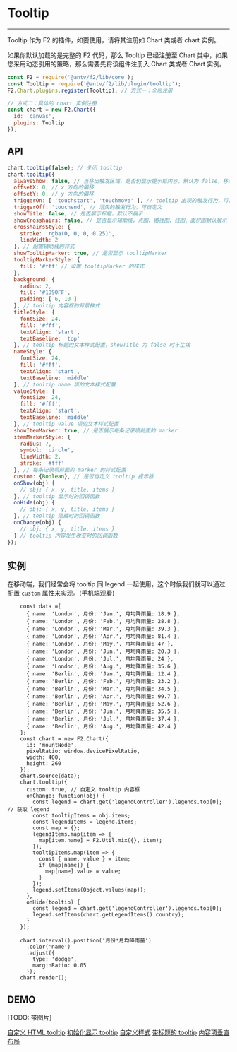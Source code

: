 <!--
index: 8
title: Tooltip 提示信息
resource:
  jsFiles:
    - ${url.f2}
-->

# Tooltip

---

Tooltip 作为 F2 的插件，如要使用，请将其注册如 Chart 类或者 chart 实例。

如果你默认加载的是完整的 F2 代码，那么 Tooltip 已经注册至 Chart 类中，如果您采用动态引用的策略，那么需要先将该组件注册入 Chart 类或者 Chart 实例。

```js
const F2 = require('@antv/f2/lib/core');
const Tooltip = require('@antv/f2/lib/plugin/tooltip');
F2.Chart.plugins.register(Tooltip); // 方式一：全局注册

// 方式二：具体的 chart 实例注册
const chart = new F2.Chart({
  id: 'canvas',
  plugins: Tooltip
});
```

## API

```js
chart.tooltip(false); // 关闭 tooltip
chart.tooltip({
  alwaysShow: false, // 当移出触发区域，是否仍显示提示框内容，默认为 false，移出触发区域 tooltip 消失，设置为 true 可以保证一直显示提示框内容
  offsetX: 0, // x 方向的偏移
  offsetY: 0, // y 方向的偏移
  triggerOn: [ 'touchstart', 'touchmove' ], // tooltip 出现的触发行为，可自定义，用法同 legend 的 triggerOn
  triggerOff: 'touchend', // 消失的触发行为，可自定义
  showTitle: false, // 是否展示标题，默认不展示
  showCrosshairs: false, // 是否显示辅助线，点图、路径图、线图、面积图默认展示
  crosshairsStyle: {
    stroke: 'rgba(0, 0, 0, 0.25)',
    lineWidth: 2
  }, // 配置辅助线的样式
  showTooltipMarker: true, // 是否显示 tooltipMarker
  tooltipMarkerStyle: {
    fill: '#fff' // 设置 tooltipMarker 的样式
  },
  background: {
    radius: 2,
    fill: '#1890FF',
    padding: [ 6, 10 ]
  }, // tooltip 内容框的背景样式
  titleStyle: {
    fontSize: 24,
    fill: '#fff',
    textAlign: 'start',
    textBaseline: 'top'
  }, // tooltip 标题的文本样式配置，showTitle 为 false 时不生效
  nameStyle: {
    fontSize: 24,
    fill: '#fff',
    textAlign: 'start',
    textBaseline: 'middle'
  }, // tooltip name 项的文本样式配置
  valueStyle: {
    fontSize: 24,
    fill: '#fff',
    textAlign: 'start',
    textBaseline: 'middle'
  }, // tooltip value 项的文本样式配置
  showItemMarker: true, // 是否展示每条记录项前面的 marker
  itemMarkerStyle: {
    radius: 7,
    symbol: 'circle',
    lineWidth: 2,
    stroke: '#fff'
  }, // 每条记录项前面的 marker 的样式配置
  custom: {Boolean}, // 是否自定义 tooltip 提示框
  onShow(obj) {
    // obj: { x, y, title, items }
  }, // tooltip 显示时的回调函数
  onHide(obj) {
    // obj: { x, y, title, items }
  }, // tooltip 隐藏时的回调函数
  onChange(obj) {
    // obj: { x, y, title, items }
  } // tooltip 内容发生改变时的回调函数
});
```

## 实例

在移动端，我们经常会将 tooltip 同 legend 一起使用，这个时候我们就可以通过配置 `custom` 属性来实现。(手机端观看)

<canvas id="mountNode"></canvas>

```js+
    const data =[
      { name: 'London', 月份: 'Jan.', 月均降雨量: 18.9 },
      { name: 'London', 月份: 'Feb.', 月均降雨量: 28.8 },
      { name: 'London', 月份: 'Mar.', 月均降雨量: 39.3 },
      { name: 'London', 月份: 'Apr.', 月均降雨量: 81.4 },
      { name: 'London', 月份: 'May.', 月均降雨量: 47 },
      { name: 'London', 月份: 'Jun.', 月均降雨量: 20.3 },
      { name: 'London', 月份: 'Jul.', 月均降雨量: 24 },
      { name: 'London', 月份: 'Aug.', 月均降雨量: 35.6 },
      { name: 'Berlin', 月份: 'Jan.', 月均降雨量: 12.4 },
      { name: 'Berlin', 月份: 'Feb.', 月均降雨量: 23.2 },
      { name: 'Berlin', 月份: 'Mar.', 月均降雨量: 34.5 },
      { name: 'Berlin', 月份: 'Apr.', 月均降雨量: 99.7 },
      { name: 'Berlin', 月份: 'May.', 月均降雨量: 52.6 },
      { name: 'Berlin', 月份: 'Jun.', 月均降雨量: 35.5 },
      { name: 'Berlin', 月份: 'Jul.', 月均降雨量: 37.4 },
      { name: 'Berlin', 月份: 'Aug.', 月均降雨量: 42.4 }
    ];
    const chart = new F2.Chart({
      id: 'mountNode',
      pixelRatio: window.devicePixelRatio,
      width: 400,
      height: 260
    });
    chart.source(data);
    chart.tooltip({
      custom: true, // 自定义 tooltip 内容框
      onChange: function(obj) {
        const legend = chart.get('legendController').legends.top[0]; // 获取 legend
        const tooltipItems = obj.items;
        const legendItems = legend.items;
        const map = {};
        legendItems.map(item => {
          map[item.name] = F2.Util.mix({}, item);
        });
        tooltipItems.map(item => {
          const { name, value } = item;
          if (map[name]) {
            map[name].value = value;
          }
        });
        legend.setItems(Object.values(map));
      },
      onHide(tooltip) {
        const legend = chart.get('legendController').legends.top[0];
        legend.setItems(chart.getLegendItems().country);
      }
    });

    chart.interval().position('月份*月均降雨量')
      .color('name')
      .adjust({
        type: 'dodge',
        marginRatio: 0.05
      });
    chart.render();
```

## DEMO

[TODO: 带图片]

[自定义 HTML tooltip](../demo/component/tooltip-custom.html)
[初始化显示 tooltip](../demo/component/tooltip-showTooltip.html)
[自定义样式](../demo/component/tooltip-style.html)
[带标题的 tooltip](../demo/component/tooltip-showTitle.html)
[内容项垂直布局](../demo/component/tooltip-layout.html)
